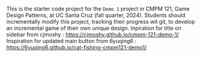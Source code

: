 This is the starter code project for the `Demo 1` project in CMPM 121, Game Design Patterns, at UC Santa Cruz (fall quarter, 2024). Students should incrementally modify this project, tracking their progress wit git, to develop an incremental game of their own unique design.
Inpiration for title on sidebar from cjmoshy : https://cjmoshy.github.io/cmpm-121-demo-1/
Inspiration for updated main button from 6yuqing6 : https://6yuqing6.github.io/cat-fishing-cmpm121-demo1/